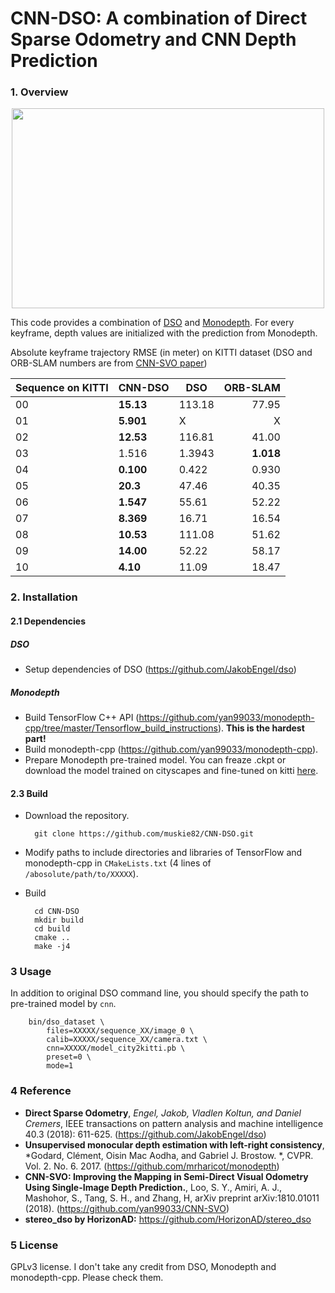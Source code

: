 # CNN-DSO: A combination of Direct Sparse Odometry and CNN Depth Prediction 

### 1. Overview
<p align="center"> <img src="https://github.com/muskie82/CNN-DSO/blob/master/gif/demo.gif" width="500" height="320"> </p>

This code provides a combination of [DSO](https://vision.in.tum.de/research/vslam/dso) and [Monodepth](http://visual.cs.ucl.ac.uk/pubs/monoDepth/).
For every keyframe, depth values are initialized with the prediction from Monodepth.

Absolute keyframe trajectory RMSE (in meter)
on KITTI dataset (DSO and ORB-SLAM numbers are from [CNN-SVO paper](https://arxiv.org/pdf/1810.01011.pdf))

|Sequence on KITTI|CNN-DSO|DSO|ORB-SLAM|
|---|---|---|---:|
|00|**15.13**|113.18|77.95|
|01|**5.901**|X|X|
|02|**12.53**|116.81|41.00|
|03|1.516|1.3943|**1.018**|
|04|**0.100**|0.422|0.930|
|05|**20.3**|47.46|40.35|
|06|**1.547**|55.61|52.22|
|07|**8.369**|16.71|16.54|
|08|**10.53**|111.08|51.62|
|09|**14.00**|52.22|58.17|
|10|**4.10**|11.09|18.47|

### 2. Installation
#### 2.1 Dependencies
##### DSO
- Setup dependencies of DSO (https://github.com/JakobEngel/dso)

##### Monodepth
- Build TensorFlow C++ API (https://github.com/yan99033/monodepth-cpp/tree/master/Tensorflow_build_instructions). **This is the hardest part!** 
- Build monodepth-cpp (https://github.com/yan99033/monodepth-cpp). 
- Prepare Monodepth pre-trained model. You can freaze .ckpt or download the model trained on cityscapes and fine-tuned on kitti [here](https://github.com/yan99033/monodepth-cpp/tree/master/model). 


#### 2.3 Build

- Download the repository.

		git clone https://github.com/muskie82/CNN-DSO.git

- Modify paths to include directories and libraries of TensorFlow and monodepth-cpp in `CMakeLists.txt` (4 lines of `/abosolute/path/to/XXXXX`).

- Build

		cd CNN-DSO
		mkdir build
		cd build
		cmake ..
		make -j4
	

### 3 Usage
In addition to original DSO command line, you should specify the path to pre-trained model by `cnn`.

		bin/dso_dataset \
			files=XXXXX/sequence_XX/image_0 \
			calib=XXXXX/sequence_XX/camera.txt \
			cnn=XXXXX/model_city2kitti.pb \
			preset=0 \
			mode=1


### 4 Reference
* **Direct Sparse Odometry**, *Engel, Jakob, Vladlen Koltun, and Daniel Cremers*, IEEE transactions on pattern analysis and machine intelligence 40.3 (2018): 611-625. (https://github.com/JakobEngel/dso)
* **Unsupervised monocular depth estimation with left-right consistency**, *Godard, Clément, Oisin Mac Aodha, and Gabriel J. Brostow. *, CVPR. Vol. 2. No. 6. 2017. (https://github.com/mrharicot/monodepth)
* **CNN-SVO: Improving the Mapping in Semi-Direct Visual Odometry Using Single-Image Depth Prediction.**, Loo, S. Y., Amiri, A. J., Mashohor, S., Tang, S. H., and Zhang, H, arXiv preprint arXiv:1810.01011 (2018).
(https://github.com/yan99033/CNN-SVO)
* **stereo_dso by HorizonAD:** https://github.com/HorizonAD/stereo_dso

### 5 License
GPLv3 license.
I don't take any credit from DSO, Monodepth and monodepth-cpp. Please check them.
